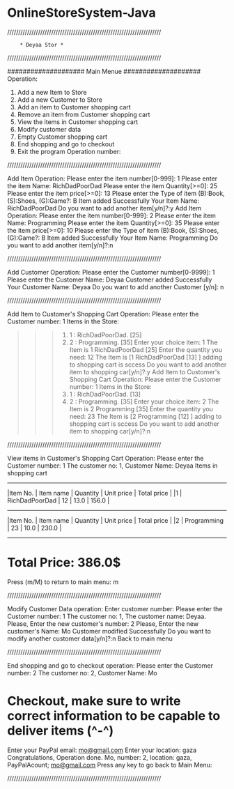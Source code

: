 # OnlineStoreSystem-Java


//////////////////////////////////////////////////////////////////////

        * Deyaa Stor *

//////////////////////////////////////////////////////////////////////
    
####################
Main Menue
####################
Operation:
1. Add a new Item to Store
2. Add a new Customer to Store
3. Add an item to Customer shopping cart
4. Remove an item from Customer shopping cart
5. View the items in Customer shopping cart
6. Modify customer data
7. Empty Customer shopping cart
8. End shopping and go to checkout
9. Exit the program
Operation number:

//////////////////////////////////////////////////////////////////////

Add Item Operation:
Please enter the item number[0-999]: 1
Please enter the item Name: RichDadPoorDad
Please enter the item Quantity[>=0]: 25
Please enter the item price[>=0]: 13
Please enter the Type of item (B):Book, (S):Shoes, (G):Game?: B
Item added Successfully
Your Item Name: RichDadPoorDad
Do you want to add another item[y/n]?:y
Add Item Operation:
Please enter the item number[0-999]: 2
Please enter the item Name: Programming
Please enter the item Quantity[>=0]: 35
Please enter the item price[>=0]: 10
Please enter the Type of item (B):Book, (S):Shoes, (G):Game?: B
Item added Successfully
Your Item Name: Programming
Do you want to add another item[y/n]?:n

//////////////////////////////////////////////////////////////////////

Add Customer Operation:
Please enter the Customer number[0-9999]: 1
Please enter the Customer Name: Deyaa
Customer added Successfully
Your Customer Name: Deyaa
Do you want to add another Customer [y/n]: n

//////////////////////////////////////////////////////////////////////

Add Item to Customer's Shopping Cart Operation:
Please enter the Customer number: 1
Items in the Store:
>>> 1. 1 : RichDadPoorDad. [25] 
>>> 2. 2 : Programming. [35] 
Enter your choice item: 1
The Item is 1 RichDadPoorDad [25] 
Enter the quantity you need: 12
The Item is  [1 RichDadPoorDad [13] ] adding to shopping cart is sccess
Do you want to add another item to shopping car[y/n]?:y
Add Item to Customer's Shopping Cart Operation:
Please enter the Customer number: 1
Items in the Store:
>>> 1. 1 : RichDadPoorDad. [13] 
>>> 2. 2 : Programming. [35] 
Enter your choice item: 2
The Item is 2 Programming [35] 
Enter the quantity you need: 23
The Item is  [2 Programming [12] ] adding to shopping cart is sccess
Do you want to add another item to shopping car[y/n]?:n

//////////////////////////////////////////////////////////////////////

View items in Customer's Shopping Cart Operation:
Please enter the Customer number: 1
The customer no: 1, Customer Name: Deyaa
Items in shopping cart
__________________________________________________________________________________________
|Item No.       | Item name      | Quantity       | Unit price     | Total price    | 
|1              | RichDadPoorDad | 12             | 13.0           | 156.0          | 
__________________________________________________________________________________________
|Item No.       | Item name      | Quantity       | Unit price     | Total price    | 
|2              | Programming    | 23             | 10.0           | 230.0          | 
__________________________________________________________________________________________
 # Total Price: 386.0$
Press (m/M) to return to main menu: m

//////////////////////////////////////////////////////////////////////

Modify Customer Data operation: 
Enter customer number: Please enter the Customer number: 1
The customer no: 1, The customer name: Deyaa.
Please, Enter the new customer's number: 2
Please, Enter the new customer's Name: Mo
Customer modified Successfully
Do you want to modify another customer data[y/n]?:n
Back to main menu

//////////////////////////////////////////////////////////////////////

End shopping and go to checkout operation: 
Please enter the Customer number: 2
The customer no: 2, Customer Name: Mo
# Checkout, make sure to write correct information to be capable to deliver items (^-^)
Enter your PayPal email: mo@gmail.com
Enter your location: gaza
Congratulations, Operation done.
Mo, number: 2, location: gaza, PayPalAcount; mo@gmail.com
Press any key to go back to Main Menu: 

//////////////////////////////////////////////////////////////////////
